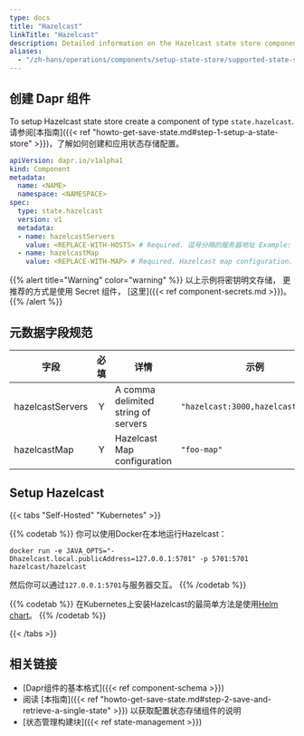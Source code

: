 ```yaml
---
type: docs
title: "Hazelcast"
linkTitle: "Hazelcast"
description: Detailed information on the Hazelcast state store component
aliases:
  - "/zh-hans/operations/components/setup-state-store/supported-state-stores/setup-hazelcast/"
---
```


## 创建 Dapr 组件

To setup Hazelcast state store create a component of type `state.hazelcast`. 请参阅[本指南]({{< ref "howto-get-save-state.md#step-1-setup-a-state-store" >}})，了解如何创建和应用状态存储配置。

```yaml
apiVersion: dapr.io/v1alpha1
kind: Component
metadata:
  name: <NAME>
  namespace: <NAMESPACE>
spec:
  type: state.hazelcast
  version: v1
  metadata:
  - name: hazelcastServers
    value: <REPLACE-WITH-HOSTS> # Required. 逗号分隔的服务器地址 Example: "hazelcast:3000,hazelcast2:3000"
  - name: hazelcastMap
    value: <REPLACE-WITH-MAP> # Required. Hazelcast map configuration.
```

{{% alert title="Warning" color="warning" %}}
以上示例将密钥明文存储， 更推荐的方式是使用 Secret 组件， [这里]({{< ref component-secrets.md >}})。
{{% /alert %}}

## 元数据字段规范

| 字段               | 必填 | 详情                                  | 示例                                 |
| ---------------- |:--:| ----------------------------------- | ---------------------------------- |
| hazelcastServers | Y  | A comma delimited string of servers | `"hazelcast:3000,hazelcast2:3000"` |
| hazelcastMap     | Y  | Hazelcast Map configuration         | `"foo-map"`                        |

## Setup Hazelcast

{{< tabs "Self-Hosted" "Kubernetes" >}}

{{% codetab %}}
你可以使用Docker在本地运行Hazelcast：

```
docker run -e JAVA_OPTS="-Dhazelcast.local.publicAddress=127.0.0.1:5701" -p 5701:5701 hazelcast/hazelcast
```

然后你可以通过`127.0.0.1:5701`与服务器交互。
{{% /codetab %}}

{{% codetab %}}
在Kubernetes上安装Hazelcast的最简单方法是使用[Helm chart](https://github.com/helm/charts/tree/master/stable/hazelcast)。
{{% /codetab %}}

{{< /tabs >}}

## 相关链接
- [Dapr组件的基本格式]({{< ref component-schema >}})
- 阅读 [本指南]({{< ref "howto-get-save-state.md#step-2-save-and-retrieve-a-single-state" >}}) 以获取配置状态存储组件的说明
- [状态管理构建块]({{< ref state-management >}})
